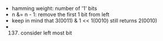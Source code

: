 - hamming weight: number of '1' bits
- n &= n - 1: remove the first 1 bit from left
- keep in mind that 3(0011) & 1 << 1(0010) still returns 2(0010)
- 137. consider left most bit
